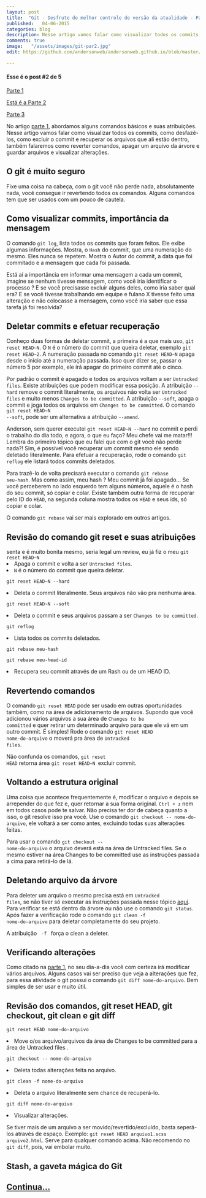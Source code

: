 ```yaml
---
layout: post
title:  "Git - Desfrute do melhor controle de versão da atualidade - Parte (2/5)"
published:   04-06-2015
categories: blog
description: Nesse artigo vamos falar como visualizar todos os commits, como desfaze-los,como excluir o commit e recuperar os arquivos...
comments: true
image:   "/assets/images/git-par2.jpg"
edit: https://github.com/andersonweb/andersonweb.github.io/blob/master/_posts/2015-06-04-git-desfrute-do-melhor-controle-de-versao-da-atualidade-parte-2.markdown

---
```

<h4 class="topics-mini">Esse é o post #2 de 5</h4>
<a class="link-po-ex" href="/blog/2015/05/14/git-desfrute-do-melhor-controle-de-versao-da-atualidade.html">Parte 1</a>

<a class="link-po-ex" href="#">Está é a Parte 2</a>

<a class="link-po-ex" href="/blog/2015/07/09/git-desfrute-do-melhor-controle-de-versao-da-atualidade-parte-3.html">Parte 3</a>

No artigo <a href="http://andersonweb.github.io/blog/2015/05/14/git-desfrute-do-melhor-controle-de-versao-da-atualidade.html" class="link-po-ex">parte 1</a>, abordamos alguns comandos básicos e suas atribuições. Nesse artigo vamos falar como visualizar todos os commits, como desfazê-los, como excluir o commit e recuperar os arquivos que ali estão dentro, também falaremos como reverter comandos, apagar um arquivo da árvore e guardar arquivos e visualizar alterações.

<h2 class="topics">O git é muito seguro</h2>
Fixe uma coisa na cabeça, com o git você não perde nada, absolutamente nada, você consegue ir revertendo todos os comandos. Alguns comandos tem que ser usados com um pouco de cautela.

<h2 class="topics">Como visualizar commits, importância da mensagem</h2>
O comando <code>git log</code>, lista todos os commits que foram feitos. Ele exibe algumas informações. Mostra, o <code>Hash</code> do commit, que uma numeração do mesmo. Eles nunca se repetem. Mostra o Autor do commit, a data que foi commitado e a mensagem que cada foi passada. 

Está aí a importância em informar uma mensagem a cada um commit, imagine se nenhum tivesse mensagem, como você iria identificar o processo ? E se você precisasse excluir alguns deles, como iria saber qual era? E se você tivesse trabalhando em equipe e fulano X tivesse feito uma alteração e não colocasse a mensagem, como você iria saber que essa tarefa já foi resolvida?

<h2 class="topics">Deletar commits e efetuar recuperação</h2>
Conheço duas formas de deletar commit, a primeira é a que mais uso, <code>git reset HEAD~N</code>. O <code>N</code> é o número do commit que queira deletar, exemplo <code>git reset HEAD~2</code>. 
<span class="notes">A numeração passada no comando <code>git reset HEAD~N</code> apaga desde o início até a numeração passada. Isso quer dizer se, passar o número 5 por exemplo, ele irá apagar do primeiro commit até o cinco.</span>

Por padrão o commit é apagado e todos os arquivos voltam a ser <code>Untracked files</code>. Existe atribuições que podem modificar essa posição. A atribuição <code>--hard</code> remove o commit literalmente, os arquivos não volta ser <code>Untracked files</code> e muito menos <code>Changes to be committed</code>. A atribuição <code>--soft</code>, apaga o commit e joga todos os arquivos em <code>Changes to be committed</code>. O comando <code>git reset HEAD~N --soft</code>, pode ser um alternativa a atribuição <code>--amend</code>.

Anderson, sem querer executei <code>git reset HEAD~N --hard</code> no commit e perdi o trabalho do dia todo, e agora, o que eu faço? Meu chefe vai me matar!!! Lembra do primeiro tópico que eu falei que com o git você não perde nada?! Sim, é possível você recuperar um commit mesmo ele sendo deletado literalmente. Para efetuar a recuperação, rode o comando <code>git reflog</code> ele listará todos commits deletados. 

Para trazê-lo de volta precisará executar o comando <code>git rebase seu-hash</code>. Mas como assim, meu hash ? Meu commit já foi apagado... Se você perceberem no lado esquerdo tem alguns números, aquele é o hash do seu commit, só copiar e colar. Existe também outra forma de recuperar pelo ID do <code>HEAD</code>, na segunda coluna mostra todos os <code>HEAD</code> e seus ids, só copiar e colar.

<span class="notes">O comando <code>git rebase</code> vai ser mais explorado em outros artigos.</span>

<h2 class="topics">Revisão do comando git reset e suas atribuições</h2>
senta e é muito bonita mesmo, seria legal um review, eu já fiz o meu 
<code>git reset HEAD~N</code>

<li class="notes-code">Apaga o commit e volta a ser <code>Untracked files</code>. 
<li class="notes-code"><code>N</code> é o número do commit que queira deletar.</li></li>

<code>git reset HEAD~N --hard</code> 

<li class="notes-code">Deleta o commit literalmente. Seus arquivos não vão pra nenhuma área.</li>

<code>git reset HEAD~N --soft</code> 

<li class="notes-code">Deleta o commit e seus arquivos passam a ser <code>Changes to be committed</code>.</li>

<code>git reflog</code>

<li class="notes-code">Lista todos os commits deletados</code>.</li>

<code>git rebase meu-hash</code>

<code>git rebase meu-head-id</code>

<li class="notes-code"> Recupera seu commit através de um Rash ou de um HEAD ID.</li>

<h2 class="topics" id="revertendo">Revertendo comandos</h2>

O comando <code>git reset HEAD</code> pode ser usado em outras oportunidades também, como na área de adicionamento de arquivos. Supondo que você adicionou vários arquivos a sua área de <code>Changes to be committed</code> e quer retirar um determinado arquivo para que ele vá em um outro commit. É simples! Rode o comando <code>git reset HEAD nome-do-arquivo</code> o moverá pra área de <code>Untracked files</code>.

<span class="notes">Não confunda os comandos, <code>git reset HEAD</code> retorna área <code>git reset HEAD~N </code>excluir commit.</span>

<h2 class="topics">Voltando a estrutura original</h2>
Uma coisa que acontece frequentemente é, modificar o arquivo e depois se arrepender do que fez e, quer retornar a sua forma original. <code>Ctrl + z</code> nem em todos casos pode te salvar. Não precisa ter dor de cabeça quanto a isso, o git resolve isso pra você. Use o comando <code>git checkout -- nome-do-arquivo</code>, ele voltará a ser como antes, excluindo todas suas alterações feitas.

<span class="notes">Para usar o comando <code>git checkout -- nome-do-arquivo</code> o arquivo deverá está na área de Untracked files. Se o mesmo estiver na área Changes to be committed use as instruções passada a cima para retirá-lo de lá.</span>

<h2 class="topics">Deletando arquivo da árvore</h2>

Para deleter um arquivo o mesmo precisa está em <code>Untracked files</code>, se não tiver só executar as instruções passada nesse tópico <a href="#revertendo" class="link-po-ex">aqui</a>. Para verificar se está dentro da árvore ou não use o comando <code>git status</code>. Após fazer a verificação rode o comando <code>git clean -f nome-do-arquivo</code> para deletar completamente do seu projeto.

<span class="notes">A atribuição <code> -f </code> força o clean a deleter.</span>

<h2 class="topics">Verificando alterações</h2>

Como citado na <a href="#" class="link-po-ex">parte 1</a>, no seu dia-a-dia você com certeza irá modificar vários arquivos. Alguns casos vai ser preciso que veja a alterações que fez, para essa atividade o git possui o comando <code>git diff nome-do-arquivo</code>. Bem simples de ser usar e muito útil.

<h2 class="topics">Revisão dos comandos, git reset HEAD, git checkout, git clean e git diff</h2>

<code>git reset HEAD nome-do-arquivo</code>

<li class="notes-code">Move o/os arquivo/arquivos da área de Changes to be committed para a área de Untracked files </code>.</li>

<code>git checkout -- nome-do-arquivo</code>

<li class="notes-code">Deleta todas alterações feita no arquivo</code>.</li>

<code>git clean -f nome-do-arquivo</code>

<li class="notes-code">Deleta o arquivo literalmente sem chance de recuperá-lo</code>.</li>

<code>git diff nome-do-arquivo</code>

<li class="notes-code">Visualizar alterações.</li>

<span class="notes">Se tiver mais de um arquivo a ser movido/revertido/excluído, basta seperá-los através de espaço. Exemplo: <code>git reset HEAD arquivo1.scss arquivo2.html</code>. Serve para qualquer comando acima. Não recomendo no <code>git diff</code>, pois, vai embolar muito.</span>

<h2 class="topics">Stash, a gaveta mágica do Git</h2>
<h2 class="topics"><a href="/blog/2015/07/09/git-desfrute-do-melhor-controle-de-versao-da-atualidade-parte-3.html">Continua...</a></h2>


